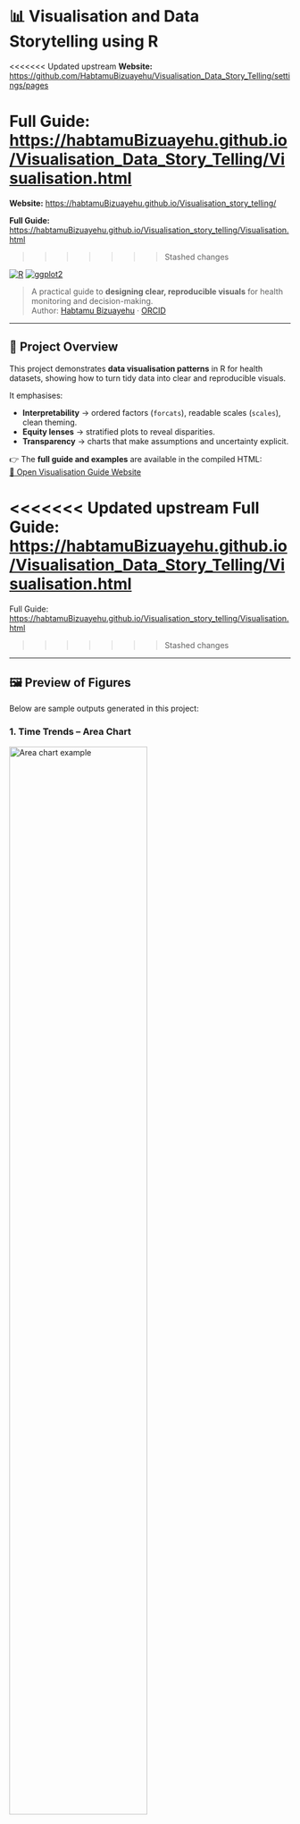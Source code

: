 # 📊 Visualisation and Data Storytelling using R

<<<<<<< Updated upstream
**Website:** https://github.com/HabtamuBizuayehu/Visualisation_Data_Story_Telling/settings/pages

**Full Guide:** https://habtamuBizuayehu.github.io/Visualisation_Data_Story_Telling/Visualisation.html
=======
**Website:** https://habtamuBizuayehu.github.io/Visualisation_story_telling/

**Full Guide:** https://habtamuBizuayehu.github.io/Visualisation_story_telling/Visualisation.html
>>>>>>> Stashed changes

[![R](https://img.shields.io/badge/Made%20with-R-blue.svg)](https://www.r-project.org/)
[![ggplot2](https://img.shields.io/badge/ggplot2-visualisation-orange)](https://ggplot2.tidyverse.org/)

> A practical guide to **designing clear, reproducible visuals** for health monitoring and decision-making.  
> Author: [Habtamu Bizuayehu](https://habtamubizuayehu.com/) · [ORCID](https://orcid.org/0000-0002-1360-4909)

---

## 📌 Project Overview

This project demonstrates **data visualisation patterns** in R for health datasets, showing how to turn tidy data into clear and reproducible visuals.  

It emphasises:
- **Interpretability** → ordered factors (`forcats`), readable scales (`scales`), clean theming.  
- **Equity lenses** → stratified plots to reveal disparities.  
- **Transparency** → charts that make assumptions and uncertainty explicit.  

👉 The **full guide and examples** are available in the compiled HTML:  
[📖 Open Visualisation Guide Website](Visualisation.html)

<<<<<<< Updated upstream
Full Guide: https://habtamuBizuayehu.github.io/Visualisation_Data_Story_Telling/Visualisation.html
=======
Full Guide: https://habtamuBizuayehu.github.io/Visualisation_story_telling/Visualisation.html
>>>>>>> Stashed changes

---

## 🖼️ Preview of Figures

Below are sample outputs generated in this project:

### 1. Time Trends – Area Chart
<img src="Figure_1.png" alt="Area chart example" width="70%">

### 2. Distribution Comparisons – Violin Plot
<img src="Figure_2.png" alt="Violin chart example" width="70%">

### 3. Categorical Comparisons – Bar Plot
<img src="Figure_3.png" alt="Bar chart example" width="70%">

### 4. Grouped Comparisons – Column Plot
<img src="Figure_4.png" alt="Grouped column chart example" width="70%">

### 5. Age Distribution – Histogram
<img src="Figure_5.png" alt="Histogram example" width="70%">

### 6. Hierarchical Data – Treemap
<img src="treemap.png" alt="Treemap example" width="70%">

---

## 🚀 Contents

- **Data Visualisation with `ggplot2`** → chart components, comparative plots, statistical overlays  
- **Interactive Visualisation** → Shiny apps, Plotly, Leaflet maps, DT tables  
- **Applied Examples** → vaccination uptake, breast cancer screening 

---

---

## 🔖 Tags / Keywords

#R #DataVisualisation #DataStorytelling #ggplot2 #Shiny #PublicHealthData  
#RStats #DataScience #DataAnalytics #HealthAnalytics #DataVisualizationInR  
#Tidyverse #Forcats #Scales #InteractiveVisualisation #ReproducibleResearch  
#OpenScience #Epidemiology #HealthDataStorytelling #Quarto

<<<<<<< Updated upstream
**Website:** https://habtamuBizuayehu.github.io/Visualisation_Data_Story_Telling/

**Full Guide:** https://habtamuBizuayehu.github.io/Visualisation_Data_Story_Telling/Visualisation.html
=======
**Website:** https://habtamuBizuayehu.github.io/Visualisation_story_telling/

**Full Guide:** https://habtamuBizuayehu.github.io/Visualisation_story_telling/Visualisation.html
>>>>>>> Stashed changes

[![R](https://img.shields.io/badge/Made%20with-R-blue.svg)](https://www.r-project.org/)
[![ggplot2](https://img.shields.io/badge/ggplot2-visualisation-orange)](https://ggplot2.tidyverse.org/)
